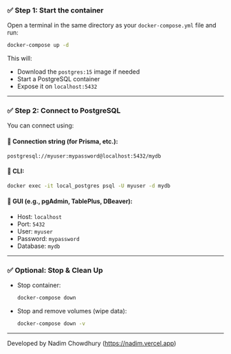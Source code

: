 ### ✅ **Step 1: Start the container**

Open a terminal in the same directory as your `docker-compose.yml` file and run:

```bash
docker-compose up -d
```

This will:

- Download the `postgres:15` image if needed
- Start a PostgreSQL container
- Expose it on `localhost:5432`

---

### ✅ **Step 2: Connect to PostgreSQL**

You can connect using:

#### 🔹 Connection string (for Prisma, etc.):

```
postgresql://myuser:mypassword@localhost:5432/mydb
```

#### 🔹 CLI:

```bash
docker exec -it local_postgres psql -U myuser -d mydb
```

#### 🔹 GUI (e.g., pgAdmin, TablePlus, DBeaver):

- Host: `localhost`
- Port: `5432`
- User: `myuser`
- Password: `mypassword`
- Database: `mydb`

---

### ✅ Optional: Stop & Clean Up

- Stop container:

  ```bash
  docker-compose down
  ```

- Stop and remove volumes (wipe data):

  ```bash
  docker-compose down -v
  ```

---

Developed by Nadim Chowdhury (https://nadim.vercel.app)
